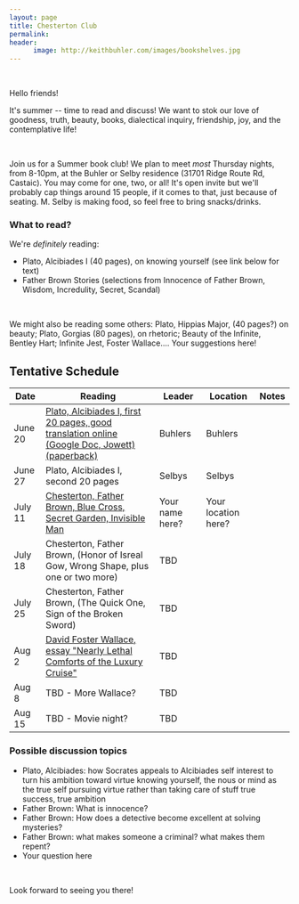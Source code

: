 ```yaml
---
layout: page
title: Chesterton Club
permalink: 
header:
      image: http://keithbuhler.com/images/bookshelves.jpg
---
```

<br>

Hello friends! 


It's summer -- time to read and discuss! We want to stok our love of goodness, truth, beauty, books, dialectical inquiry, friendship, joy, and the contemplative life!

<br> 

Join us for a Summer book club!  We plan to meet *most* Thursday nights, from 8-10pm, at the Buhler or Selby residence (31701 Ridge Route Rd, Castaic). You may come for one, two, or all! It's open invite but we'll probably cap things around 15 people, if it comes to that, just because of seating. M. Selby is making food, so feel free to bring snacks/drinks. 


### What to read? 

We're *definitely* reading: 

* Plato, Alcibiades I (40 pages), on knowing yourself (see link below for text)
* Father Brown Stories (selections from Innocence of Father Brown, Wisdom, Incredulity, Secret, Scandal)


<br> 

We might also be reading some others: Plato, Hippias Major, (40 pages?)  on beauty; Plato, Gorgias (80 pages), on rhetoric; Beauty of the Infinite, Bentley Hart; Infinite Jest, Foster Wallace.... Your suggestions here!


## Tentative Schedule

| Date    | Reading                                                                                                                                                         | Leader  | Location | Notes |
|---------|-----------------------------------------------------------------------------------------------------------------------------------------------------------------|---------|----------|-------|
| June 20 | [Plato, Alcibiades I, first 20 pages, good translation online](http://www.perseus.tufts.edu/hopper/text?doc=Perseus%3Atext%3A1999.01.0176%3Atext%3DAlc.+1%3Asection%3D103a)  [(Google Doc, Jowett)](https://docs.google.com/document/d/1aDtFZnzcagH2ddFE0rlyPhAvucY0WQLjE_P9Yoo7UzI/edit?usp=sharing) [(paperback)](https://www.amazon.com/Alcibiades-I-Plato/dp/1518672353/ref=sr_1_2?keywords=alcibiades+i&qid=1560556330&s=gateway&sr=8-2)             | Buhlers | Buhlers  |       |
| June 27 | Plato, Alcibiades I, second 20 pages                                                                                                                            | Selbys  | Selbys   |       |
| July 11 | [Chesterton, Father Brown, Blue Cross, Secret Garden, Invisible Man](http://www.gkc.org.uk/gkc/books/)                                                          | Your name here?     |  Your location here?         |       |
| July 18 | Chesterton, Father Brown, (Honor of Isreal Gow, Wrong Shape, plus one or two more)                                                                              | TBD     |          |       |
| July 25 | Chesterton, Father Brown, (The Quick One, Sign of the Broken Sword)                                                                                             | TBD     |          |       |
| Aug 2   | [David Foster Wallace, essay "Nearly Lethal Comforts of the Luxury Cruise"](https://harpers.org/wp-content/uploads/2008/09/HarpersMagazine-1996-01-0007859.pdf) | TBD     |          |       |
| Aug 8   | TBD - More Wallace?                                                                                                                                             | TBD     |          |       |
| Aug 15  | TBD - Movie night?                                                                                                                                              | TBD     |          |       |



### Possible discussion topics

* Plato, Alcibiades: how Socrates appeals to Alcibiades self interest to turn his ambition toward virtue knowing yourself, the nous or mind as the true self pursuing virtue rather than taking care of stuff true success, true ambition 
* Father Brown: What is innocence?
* Father Brown: How does a detective become excellent at solving mysteries? 
* Father Brown: what makes someone a criminal? what makes them repent? 
* Your question here



<br> 

Look forward to seeing you there!
